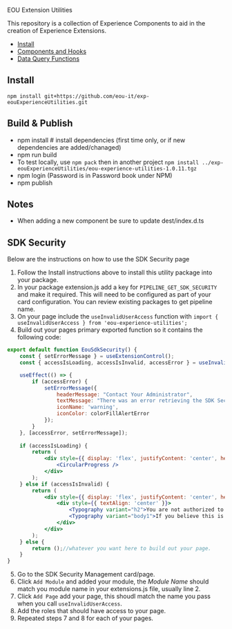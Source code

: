  EOU Extension Utilities

This repository is a collection of Experience Components to aid in the creation of Experience Extensions.

- [Install](#install)
- [Components and Hooks](#components-and-hooks)
- [Data Query Functions](#data-query-functions)

## Install

```
npm install git+https://github.com/eou-it/exp-eouExperienceUtilities.git
```

## Build & Publish
- npm install  # install dependencies (first time only, or if new dependencies are added/chanaged)
- npm run build
- To test locally, use `npm pack` then in another project `npm install ../exp-eouExperienceUtilities/eou-experience-utilities-1.0.11.tgz`
- npm login (Password is in Password book under NPM)
- npm publish


## Notes
- When adding a new component be sure to update dest/index.d.ts


## SDK Security
Below are the instructions on how to use the SDK Security page
1. Follow the Install instructions above to install this utility package into your package.
2. In your package extension.js add a key for `PIPELINE_GET_SDK_SECURITY` and make it required. This will need to be configured as part of your card configuration. You can review existing packages to get pipeline name.
3. On your page include the `useInvalidUserAccess` function with `import { useInvalidUserAccess } from 'eou-experience-utilities';`
4. Build out your pages primary exported function so it contains the following code:
```jsx
export default function EouSdkSecurity() {
	const { setErrorMessage } = useExtensionControl();
	const { accessIsLoading, accessIsInvalid, accessError } = useInvalidUserAccess('EouSdkSecurityPage');

	useEffect(() => {
		if (accessError) {
			setErrorMessage({
				headerMessage: "Contact Your Administrator",
				textMessage: "There was an error retrieving the SDK Security Authorized Access",
				iconName: 'warning',
				iconColor: colorFillAlertError
			});
		}
	}, [accessError, setErrorMessage]);
	
	if (accessIsLoading) {
		return (
			<div style={{ display: 'flex', justifyContent: 'center', height: '100%', flex: '1 0 70%', alignItems: 'center', width: '100%' }}>
				<CircularProgress />
			</div>
		);
	} else if (accessIsInvalid) {
		return (
			<div style={{ display: 'flex', justifyContent: 'center', height: '100%', flex: '1 0 70%', alignItems: 'center', width: '100%' }}>
				<div style={{ textAlign: 'center' }}>
					<Typography variant="h2">You are not authorized to access this page</Typography>
					<Typography variant="body1">If you believe this is incorrect please submit a ticket to EOU IT by emailing infosys@eou.edu</Typography>
				</div>
			</div>
		);
	} else {
		return ();//whatever you want here to build out your page.
	}
}
```
5. Go to the SDK Security Management card/page.
6. Click `Add Module` and added your module, the *Module Name* should match you module name in your extensions.js file, usually line 2.
7. Click `Add Page` add your page, this shoudl match the name you pass when you call `useInvalidUserAccess`. 
8. Add the roles that should have access to your page.
9. Repeated steps 7 and 8 for each of your pages.